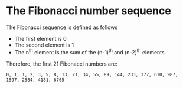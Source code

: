 # The Fibonacci number sequence

The Fibonacci sequence is defined as follows

- The first element is 0
- The second element is 1
- The n<sup>th</sup> element is the sum of the (n-1)<sup>th</sup> and (n-2)<sup>th</sup> elements.

Therefore, the first 21 Fibonacci numbers are:

```
0, 1, 1, 2, 3, 5, 8, 13, 21, 34, 55, 89, 144, 233, 377, 610, 987, 1597, 2584, 4181, 6765
```
